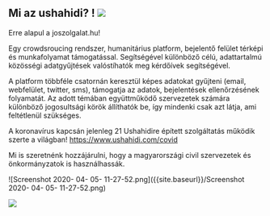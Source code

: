 ## Mi az ushahidi? ! ![]({{site.baseurl}}//ushahidi_logo-nogloss-500x134.png)

Erre alapul a joszolgalat.hu!

Egy crowdsroucing rendszer, humanitárius platform, bejelentő felület térképi és munkafolyamat támogatással.
Segítségével különböző célú, adattartalmú közösségi adatgyűjtések valóstíhatók meg kérdőívek segítségével.

A platform többféle csatornán keresztül képes adatokat gyűjteni (email, webfelület, twitter, sms), támogatja az adatok, bejelentések ellenőrzésének folyamatát.
Az adott témában együttműködő szervezetek számára különböző jogosultsági körök állíthatók be, így mindenki csak azt látja, ami feltétlenül szükséges.


A koronavírus kapcsán jelenleg 21 Ushahidire épített szolgáltatás működik szerte a világban!
https://www.ushahidi.com/covid

Mi is szeretnénk hozzájárulni, hogy a magyarországi civil szervezetek és önkormányzatok is használhassák.

![Screenshot 2020- 04- 05- 11-27-52.png]({{site.baseurl}}/Screenshot 2020- 04- 05- 11-27-52.png)



![]({{site.baseurl}}//1586035306875.png)
